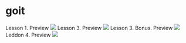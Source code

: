 # goit
Lesson 1. Preview
![](https://cloud.githubusercontent.com/assets/4981121/10548845/2a8ddae4-7446-11e5-99ad-8575f26d756e.png)
Lesson 3. Preview
![](https://cloud.githubusercontent.com/assets/4981121/10798273/897fdf94-7daf-11e5-9ae3-fabff8124460.png)
Lesson 3. Bonus. Preview
![](https://cloud.githubusercontent.com/assets/4981121/10905133/fb904900-8220-11e5-9512-d5a8f799ae91.png)
Leddon 4. Preview
![](https://cloud.githubusercontent.com/assets/4981121/10863543/7afb68e0-7fd9-11e5-9799-1d1cedfa05e9.png)
